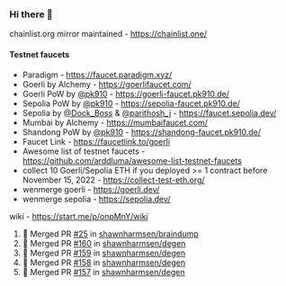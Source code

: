 ### Hi there 👋

chainlist.org mirror maintained - https://chainlist.one/

#### Testnet faucets
- Paradigm - https://faucet.paradigm.xyz/
- Goerli by Alchemy - https://goerlifaucet.com/
- Goerli PoW by [@pk910](https://github.com/pk910/PoWFaucet) - https://goerli-faucet.pk910.de/
- Sepolia PoW by [@pk910](https://github.com/pk910/PoWFaucet) - https://sepolia-faucet.pk910.de/
- Sepolia by [@Dock_Boss](https://twitter.com/Dock_Boss) & [@parithosh_j](https://twitter.com/parithosh_j) - https://faucet.sepolia.dev/
- Mumbai by Alchemy - https://mumbaifaucet.com/
- Shandong PoW by [@pk910](https://github.com/pk910/PoWFaucet) - https://shandong-faucet.pk910.de/ 
- Faucet Link - https://faucetlink.to/goerli
- Awesome list of testnet faucets - https://github.com/arddluma/awesome-list-testnet-faucets
- collect 10 Goerli/Sepolia ETH if you deployed >= 1 contract before November 15, 2022 - https://collect-test-eth.org/
- wenmerge goerli - https://goerli.dev/
- wenmerge sepolia - https://sepolia.dev/ 

wiki - https://start.me/p/onpMnY/wiki

<!--START_SECTION:activity-->
1. 🎉 Merged PR [#25](https://github.com/shawnharmsen/braindump/pull/25) in [shawnharmsen/braindump](https://github.com/shawnharmsen/braindump)
2. 🎉 Merged PR [#160](https://github.com/shawnharmsen/degen/pull/160) in [shawnharmsen/degen](https://github.com/shawnharmsen/degen)
3. 🎉 Merged PR [#159](https://github.com/shawnharmsen/degen/pull/159) in [shawnharmsen/degen](https://github.com/shawnharmsen/degen)
4. 🎉 Merged PR [#158](https://github.com/shawnharmsen/degen/pull/158) in [shawnharmsen/degen](https://github.com/shawnharmsen/degen)
5. 🎉 Merged PR [#157](https://github.com/shawnharmsen/degen/pull/157) in [shawnharmsen/degen](https://github.com/shawnharmsen/degen)
<!--END_SECTION:activity-->
